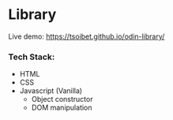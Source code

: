 # Library

Live demo: https://tsoibet.github.io/odin-library/

### Tech Stack:
- HTML
- CSS
- Javascript (Vanilla)
  - Object constructor
  - DOM manipulation
